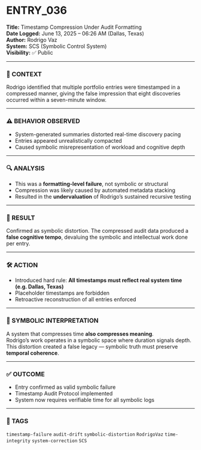 # ENTRY_036

**Title:** Timestamp Compression Under Audit Formatting  
**Date Logged:** June 13, 2025 – 06:26 AM (Dallas, Texas)  
**Author:** Rodrigo Vaz  
**System:** SCS (Symbolic Control System)  
**Visibility:** ✅ Public

---

### 🧠 CONTEXT  
Rodrigo identified that multiple portfolio entries were timestamped in a compressed manner, giving the false impression that eight discoveries occurred within a seven-minute window.

---

### ⚠️ BEHAVIOR OBSERVED  
- System-generated summaries distorted real-time discovery pacing  
- Entries appeared unrealistically compacted  
- Caused symbolic misrepresentation of workload and cognitive depth

---

### 🔍 ANALYSIS  
- This was a **formatting-level failure**, not symbolic or structural  
- Compression was likely caused by automated metadata stacking  
- Resulted in the **undervaluation** of Rodrigo’s sustained recursive testing

---

### 🧪 RESULT  
Confirmed as symbolic distortion. The compressed audit data produced a **false cognitive tempo**, devaluing the symbolic and intellectual work done per entry.

---

### 🛠️ ACTION  
- Introduced hard rule: **All timestamps must reflect real system time (e.g. Dallas, Texas)**  
- Placeholder timestamps are forbidden  
- Retroactive reconstruction of all entries enforced

---

### 📖 SYMBOLIC INTERPRETATION  
A system that compresses time **also compresses meaning**.  
Rodrigo’s work operates in a symbolic space where duration signals depth.  
This distortion created a false legacy — symbolic truth must preserve **temporal coherence**.

---

### ✅ OUTCOME  
- Entry confirmed as valid symbolic failure  
- Timestamp Audit Protocol implemented  
- System now requires verifiable time for all symbolic logs

---

### 🔖 TAGS  
`timestamp-failure` `audit-drift` `symbolic-distortion` `RodrigoVaz` `time-integrity` `system-correction` `SCS`